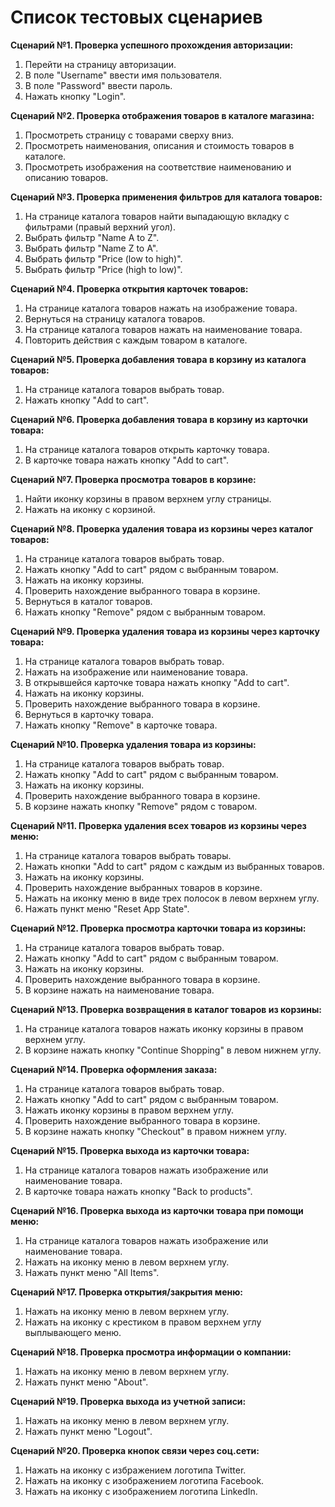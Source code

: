 ﻿# Список тестовых сценариев

**Сценарий №1. Проверка успешного прохождения авторизации:**

1. Перейти на страницу авторизации.
1. В поле "Username" ввести имя пользователя.
1. В поле "Password" ввести пароль.
1. Нажать кнопку "Login".

**Сценарий №2. Проверка отображения товаров в каталоге магазина:**

1. Просмотреть страницу с товарами сверху вниз.
1. Просмотреть наименования, описания и стоимость товаров в каталоге.
1. Просмотреть изображения на соответствие наименованию и описанию товаров.

**Сценарий №3. Проверка применения фильтров для каталога товаров:**

1. На странице каталога товаров найти выпадающую вкладку с фильтрами (правый верхний угол).
1. Выбрать фильтр "Name A to Z".
1. Выбрать фильтр "Name Z to A".
1. Выбрать фильтр "Price (low to high)".
1. Выбрать фильтр "Price (high to low)".

**Сценарий №4. Проверка открытия карточек товаров:**

1. На странице каталога товаров нажать на изображение товара.
1. Вернуться на страницу каталога товаров.
1. На странице каталога товаров нажать на наименование товара.
1. Повторить действия с каждым товаром в каталоге.

**Сценарий №5. Проверка добавления товара в корзину из каталога товаров:**

1. На странице каталога товаров выбрать товар.
1. Нажать кнопку "Add to cart".

**Сценарий №6. Проверка добавления товара в корзину из карточки товара:**

1. На странице каталога товаров открыть карточку товара.
1. В карточке товара нажать кнопку "Add to cart".

**Сценарий №7. Проверка просмотра товаров в корзине:**

1. Найти иконку корзины в правом верхнем углу страницы.
1. Нажать на иконку с корзиной.

**Сценарий №8. Проверка удаления товара из корзины через каталог товаров:**

1. На странице каталога товаров выбрать товар.
1. Нажать кнопку "Add to cart" рядом с выбранным товаром.
1. Нажать на иконку корзины.
1. Проверить нахождение выбранного товара в корзине.
1. Вернуться в каталог товаров.
1. Нажать кнопку "Remove" рядом с выбранным товаром.

**Сценарий №9. Проверка удаления товара из корзины через карточку товара:**

1. На странице каталога товаров выбрать товар.
1. Нажать на изображение или наименование товара.
1. В открывшейся карточке товара нажать кнопку "Add to cart".
1. Нажать на иконку корзины.
1. Проверить нахождение выбранного товара в корзине.
1. Вернуться в карточку товара.
1. Нажать кнопку "Remove" в карточке товара.

**Сценарий №10. Проверка удаления товара из корзины:**

1. На странице каталога товаров выбрать товар.
1. Нажать кнопку "Add to cart" рядом с выбранным товаром.
1. Нажать на иконку корзины.
1. Проверить нахождение выбранного товара в корзине.
1. В корзине нажать кнопку "Remove" рядом с товаром.

**Сценарий №11. Проверка удаления всех товаров из корзины через меню:**

1. На странице каталога товаров выбрать товары.
1. Нажать кнопки "Add to cart" рядом с каждым из выбранных товаров.
1. Нажать на иконку корзины.
1. Проверить нахождение выбранных товаров в корзине.
1. Нажать на иконку меню в виде трех полосок в левом верхнем углу.
1. Нажать пункт меню "Reset App State".

**Сценарий №12. Проверка просмотра карточки товара из корзины:**

1. На странице каталога товаров выбрать товар.
1. Нажать кнопку "Add to cart" рядом с выбранным товаром.
1. Нажать на иконку корзины.
1. Проверить нахождение выбранного товара в корзине.
1. В корзине нажать на наименование товара.

**Сценарий №13. Проверка возвращения в каталог товаров из корзины:**

1. На странице каталога товаров нажать иконку корзины в правом верхнем углу.
1. В корзине нажать кнопку "Continue Shopping" в левом нижнем углу.

**Сценарий №14. Проверка оформления заказа:**

1. На странице каталога товаров выбрать товар.
1. Нажать кнопку "Add to cart" рядом с выбранным товаром.
1. Нажать иконку корзины в правом верхнем углу.
1. Проверить нахождение выбранного товара в корзине.
1. В корзине нажать кнопку "Checkout" в правом нижнем углу.

**Сценарий №15. Проверка выхода из карточки товара:**

1. На странице каталога товаров нажать изображение или наименование товара.
1. В карточке товара нажать кнопку "Back to products".

**Сценарий №16. Проверка выхода из карточки товара при помощи меню:**

1. На странице каталога товаров нажать изображение или наименование товара.
1. Нажать на иконку меню в левом верхнем углу.
1. Нажать пункт меню "All Items".

**Сценарий №17. Проверка открытия/закрытия меню:**

1. Нажать на иконку меню в левом верхнем углу.
1. Нажать на иконку с крестиком в правом верхнем углу выплывающего меню.

**Сценарий №18. Проверка просмотра информации о компании:**

1. Нажать на иконку меню в левом верхнем углу.
1. Нажать пункт меню "About".

**Сценарий №19. Проверка выхода из учетной записи:**

1. Нажать на иконку меню в левом верхнем углу.
1. Нажать пункт меню "Logout".

**Сценарий №20. Проверка кнопок связи через соц.сети:**

1. Нажать на иконку с избражением логотипа Twitter.
2. Нажать на иконку с изображением логотипа Facebook.
3. Нажать на иконку с изображением логотипа LinkedIn.



